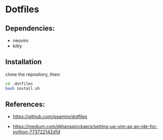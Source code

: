 # Dotfiles

## Dependencies:
 - neovim
 - kitty

## Installation
clone the repository, then:

```bash
cd .dotfiles
bash install.sh
```

## References:
 - https://github.com/psamim/dotfiles

 - https://medium.com/@hanspinckaers/setting-up-vim-as-an-ide-for-python-773722142d1d
